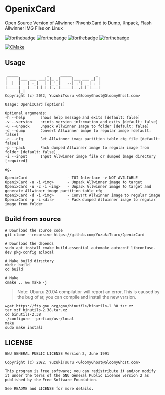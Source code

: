 # OpenixCard

Open Source Version of Allwinner PhoenixCard to Dump, Unpack, Flash Allwinner IMG Files on Linux

[![forthebadge](https://forthebadge.com/images/badges/made-with-c-plus-plus.svg)](https://forthebadge.com)
[![forthebadge](https://forthebadge.com/images/badges/made-with-c.svg)](https://forthebadge.com)
[![forthebadge](https://forthebadge.com/images/badges/powered-by-black-magic.svg)](https://forthebadge.com)
[![forthebadge](https://forthebadge.com/images/badges/uses-git.svg)](https://forthebadge.com)

[![CMake](https://github.com/YuzukiTsuru/OpenixCard/actions/workflows/cmake.yml/badge.svg)](https://github.com/YuzukiTsuru/OpenixCard/actions/workflows/cmake.yml)

## Usage

```
 _____             _     _____           _ 
|     |___ ___ ___|_|_ _|     |___ ___ _| |
|  |  | . | -_|   | |_'_|   --| .'|  _| . |
|_____|  _|___|_|_|_|_,_|_____|__,|_| |___|
      |_| 
Copyright (c) 2022, YuzukiTsuru <GloomyGhost@GloomyGhost.com>

Usage: OpenixCard [options] 

Optional arguments:
-h --help       shows help message and exits [default: false]
-v --version    prints version information and exits [default: false]
-u --unpack     Unpack Allwinner Image to folder [default: false]
-d --dump       Convert Allwinner image to regular image [default: false]
-c --cfg        Get Allwinner image partition table cfg file [default: false]
-p --pack       Pack dumped Allwinner image to regular image from folder [default: false]
-i --input      Input Allwinner image file or dumped image directory [required]

eg.

OpenixCard                  - TUI Interface -> NOT AVALIABLE
OpenixCard -u -i <img>      - Unpack Allwinner image to target
OpenixCard -u -c -i <img>   - Unpack Allwinner image to target and generate Allwinner image partition table cfg
OpenixCard -d -i <img>      - Convert Allwinner image to regular image
OpenixCard -p -i <dir>      - Pack dumped Allwinner image to regular image from folder
```

## Build from source

```
# Download the source code
git clone --recursive https://github.com/YuzukiTsuru/OpenixCard

# Download the depends
sudo apt install cmake build-essential automake autoconf libconfuse-dev pkg-config aclocal

# Make build directory
mkdir build
cd build

# Make
cmake .. && make -j
```

> Note: Ubuntu 20.04 compilation will report an error, This is caused by the bug of ar, you can compile and install the new version.

```
wget https://ftp.gnu.org/gnu/binutils/binutils-2.38.tar.xz
tar xzf binutils-2.38.tar.xz
cd binutils-2.38
./configure --prefix=/usr/local
make
sudo make install
```

## LICENSE
```
GNU GENERAL PUBLIC LICENSE Version 2, June 1991
                       
Copyright (c) 2022, YuzukiTsuru <GloomyGhost@GloomyGhost.com>

This program is free software; you can redistribute it and/or modify
it under the terms of the GNU General Public License version 2 as
published by the Free Software Foundation.

See README and LICENSE for more details.
 ```
